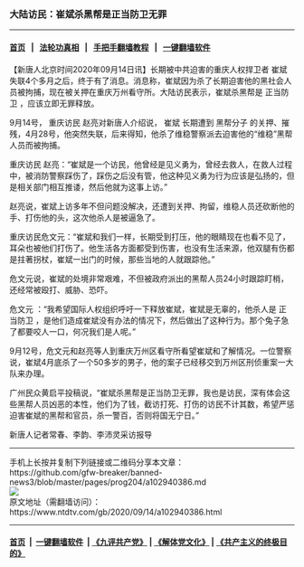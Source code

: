 ### 大陆访民：崔斌杀黑帮是正当防卫无罪
------------------------

#### [首页](https://github.com/gfw-breaker/banned-news3/blob/master/README.md) &nbsp;&nbsp;|&nbsp;&nbsp; [法轮功真相](https://github.com/begood0513/basic/blob/master/README.md)  &nbsp;&nbsp;|&nbsp;&nbsp; [手把手翻墙教程](https://github.com/gfw-breaker/guides/wiki)  &nbsp;&nbsp;|&nbsp;&nbsp; [一键翻墙软件](https://github.com/gfw-breaker/nogfw/blob/master/README.md)  



<div><div class="post_content" itemprop="articleBody">
 <p>
  【新唐人北京时间2020年09月14日讯】长期被中共迫害的重庆人权捍卫者
  <ok href="https://www.ntdtv.com/gb/崔斌.htm">
   崔斌
  </ok>
  失联4个多月之后，终于有了消息。消息称，崔斌因为杀了长期迫害他的黑社会人员被拘捕，现在被关押在重庆万州看守所。大陆访民表示，崔斌杀黑帮是
  <ok href="https://www.ntdtv.com/gb/正当防卫.htm">
   正当防卫
  </ok>
  ，应该立即无罪释放。
 </p>
 <p>
  9月14号，
  <ok href="https://www.ntdtv.com/gb/重庆访民.htm">
   重庆访民
  </ok>
  赵亮对新唐人介绍说，
  <ok href="https://www.ntdtv.com/gb/崔斌.htm">
   崔斌
  </ok>
  长期遭到
  <ok href="https://www.ntdtv.com/gb/黑帮分子.htm">
   黑帮分子
  </ok>
  的关押、摧残，4月28号，他突然失联，后来得知，他杀了维稳警察派去迫害他的“维稳”黑帮人员而被拘捕。
 </p>
 <p>
  <ok href="https://www.ntdtv.com/gb/重庆访民.htm">
   重庆访民
  </ok>
  赵亮：“崔斌是一个访民，他曾经是见义勇为，曾经去救人，在救人过程中，被消防警察踩伤了，踩伤之后没有管，他这种见义勇为行为应该是弘扬的，但是相关部门相互推诿，然后他就为这事上访。”
 </p>
 <p>
  赵亮说，崔斌上访多年不但问题没解决，还遭到关押、拘留，维稳人员还砍断他的手、打伤他的头，这次他杀人是被逼急了。
 </p>
 <p>
  重庆访民危文元：“崔斌和我们一样，长期受到打压，他的眼睛现在也看不见了，耳朵也被他们打伤了。他生活各方面都受到伤害，也没有生活来源，他双腿有伤都是拄著拐杖，崔斌一出门的时候，那些当地的人就跟踪他。”
 </p>
 <p>
  危文元说，崔斌的处境非常艰难，不但被政府派出的黑帮人员24小时跟踪盯梢，还经常被殴打、威胁、恐吓。
 </p>
 <p>
  危文元 ：“我希望国际人权组织呼吁一下释放崔斌，崔斌是无辜的，他杀人是
  <ok href="https://www.ntdtv.com/gb/正当防卫.htm">
   正当防卫
  </ok>
  ，是他们造成崔斌没有办法的情况下，然后做出了这种行为。那个兔子急了都要咬人一口，何况我们是人呢。”
 </p>
 <p>
  9月12号，危文元和赵亮等人到重庆万州区看守所看望崔斌和了解情况。一位警察说，崔斌4月底杀了一个50多岁的男子，他的案子已经移交到万州区刑侦重案一大队来办理。
 </p>
 <p>
  广州民众黄启平投稿说，“崔斌杀黑帮是正当防卫无罪，我也是访民，深有体会这些黑帮人员凶恶的本性，他们为了钱，截访打死、打伤的访民不计其数，希望严惩迫害崔斌的黑帮和官员，杀一警百，否则将国无宁日。”
 </p>
 <p>
  新唐人记者常春、李韵、李沛灵采访报导
 </p>
 <div class="single_ad">
 </div>
</div>
</div>
<hr/>
手机上长按并复制下列链接或二维码分享本文章：<br/>
https://github.com/gfw-breaker/banned-news3/blob/master/pages/prog204/a102940386.md <br/>
<a href='https://github.com/gfw-breaker/banned-news3/blob/master/pages/prog204/a102940386.md'><img src='https://github.com/gfw-breaker/banned-news3/blob/master/pages/prog204/a102940386.md.png'/></a> <br/>
原文地址（需翻墙访问）：https://www.ntdtv.com/gb/2020/09/14/a102940386.html


------------------------
#### [首页](https://github.com/gfw-breaker/banned-news3/blob/master/README.md) &nbsp;|&nbsp; [一键翻墙软件](https://github.com/gfw-breaker/nogfw/blob/master/README.md) &nbsp;| [《九评共产党》](https://github.com/gfw-breaker/9ping.md/blob/master/README.md#九评之一评共产党是什么) | [《解体党文化》](https://github.com/gfw-breaker/jtdwh.md/blob/master/README.md) | [《共产主义的终极目的》](https://github.com/gfw-breaker/gczydzjmd.md/blob/master/README.md)


<img src='http://gfw-breaker.win/banned-news3/pages/prog204/a102940386.md' width='0px' height='0px'/>